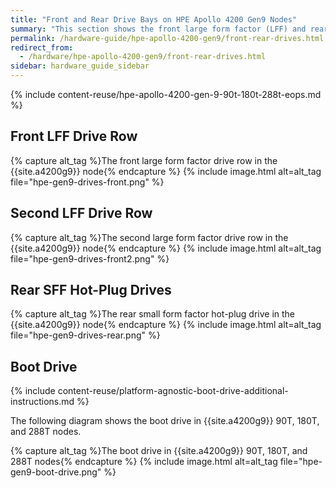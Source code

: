 ```yaml
---
title: "Front and Rear Drive Bays on HPE Apollo 4200 Gen9 Nodes"
summary: "This section shows the front large form factor (LFF) and rear small form factor (SFF) drive bays in HPE Apollo 4200 Gen9 nodes."
permalink: /hardware-guide/hpe-apollo-4200-gen9/front-rear-drives.html
redirect_from:
  - /hardware/hpe-apollo-4200-gen9/front-rear-drives.html
sidebar: hardware_guide_sidebar
---
```


{% include content-reuse/hpe-apollo-4200-gen-9-90t-180t-288t-eops.md %}

## Front LFF Drive Row
{% capture alt_tag %}The front large form factor drive row in the {{site.a4200g9}} node{% endcapture %}
{% include image.html alt=alt_tag file="hpe-gen9-drives-front.png" %}

## Second LFF Drive Row
{% capture alt_tag %}The second large form factor drive row in the {{site.a4200g9}} node{% endcapture %}
{% include image.html alt=alt_tag file="hpe-gen9-drives-front2.png" %}

## Rear SFF Hot-Plug Drives
{% capture alt_tag %}The rear small form factor hot-plug drive in the {{site.a4200g9}} node{% endcapture %}
{% include image.html alt=alt_tag file="hpe-gen9-drives-rear.png" %}

## Boot Drive
{% include content-reuse/platform-agnostic-boot-drive-additional-instructions.md %}

The following diagram shows the boot drive in {{site.a4200g9}} 90T, 180T, and 288T nodes.

{% capture alt_tag %}The boot drive in {{site.a4200g9}} 90T, 180T, and 288T nodes{% endcapture %}
{% include image.html alt=alt_tag file="hpe-gen9-boot-drive.png" %}
